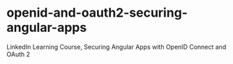 # openid-and-oauth2-securing-angular-apps
LinkedIn Learning Course, Securing Angular Apps with OpenID Connect and OAuth 2
